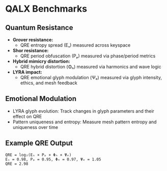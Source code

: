# QALX Benchmarks

## Quantum Resistance
- **Grover resistance:**
	- QRE entropy spread (Eₛ) measured across keyspace
- **Shor resistance:**
	- QRE period obfuscation (Pₚ) measured via phase/period metrics
- **Hybrid mimicry distortion:**
	- QRE hybrid distortion (Φₕ) measured via harmonics and wave logic
- **LYRA impact:**
	- QRE emotional glyph modulation (Ψₑ) measured via glyph intensity, ethics, and mesh feedback

## Emotional Modulation
- LYRA glyph evolution: Track changes in glyph parameters and their effect on QRE
- Pattern uniqueness and entropy: Measure mesh pattern entropy and uniqueness over time

## Example QRE Output
```
QRE = log₂(Eₛ × Pₚ × Φₕ × Ψₑ)
Eₛ = 0.98, Pₚ = 0.95, Φₕ = 0.97, Ψₑ = 1.05
QRE = 2.98
```